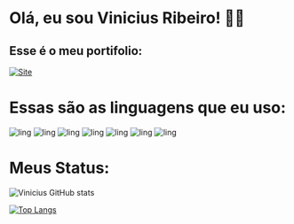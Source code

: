 # Olá, eu sou Vinicius Ribeiro! 🙋‍♂️

## Esse é o meu portifolio: 

[![Site](https://img.shields.io/badge/website-000000?style=for-the-badge&logo=About.me&logoColor=white)](https://portifolio-vini.netlify.app/) 

# Essas são as linguagens que eu uso:

![ling](https://img.shields.io/badge/CSS3-1572B6?style=for-the-badge&logo=css3&logoColor=white)
![ling](https://img.shields.io/badge/Node.js-43853D?style=for-the-badge&logo=node.js&logoColor=white)
![ling](https://img.shields.io/badge/JavaScript-F7DF1E?style=for-the-badge&logo=javascript&logoColor=black)
![ling](https://img.shields.io/badge/HTML5-E34F26?style=for-the-badge&logo=html5&logoColor=whit)
![ling](https://img.shields.io/badge/Python-14354C?style=for-the-badge&logo=python&logoColor=white)
![ling](https://img.shields.io/badge/C%2B%2B-00599C?style=for-the-badge&logo=c%2B%2B&logoColor=white)
![ling](https://img.shields.io/badge/Java-ED8B00?style=for-the-badge&logo=openjdk&logoColor=white)

# Meus Status:

![Vinicius GitHub stats](https://github-readme-stats.vercel.app/api?username=ViniciusRib1&show_icons=true&theme=radical) 

[![Top Langs](https://github-readme-stats.vercel.app/api/top-langs/?username=ViniciusRib1)](https://github.com/ViniciusRib1)




